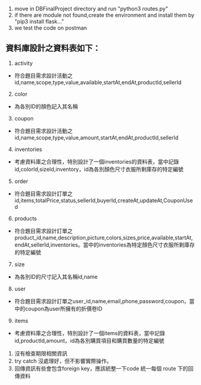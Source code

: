 <!-- 系統執行資訊 -->
1. move in DBFinalProject directory and run "python3 routes.py"
2. if there are module not found,create the environment and install them by "pip3 install flask..."
3. we test the code on postman

<!-- 資料庫設計 -->
## 資料庫設計之資料表如下：

1. activity
* 符合題目需求設計活動之id,name,scope,type,value,available,startAt,endAt,productId,sellerId

2. color
* 為各別ID的顏色記入其名稱

3. coupon
* 符合題目需求設計活動之id,name,scope,type,value,amount,startAt,endAt,productId,sellerId

4. inventories
* 考慮資料庫之合理性，特別設計了一個inventories的資料表，當中記錄id,colorId,sizeId,inventory，id為各別顏色尺寸衣服所剩庫存的特定編號

5. order
* 符合題目需求設計訂單之id,items,totalPrice,status,sellerId,buyerId,createAt,updateAt,CouponUsed

6. products
* 符合題目需求設計訂單之product_id,name,description,picture,colors,sizes,price,available,startAt,endAt,sellerId,inventories。當中的inventories為特定顏色尺寸衣服所剩庫存的特定編號

7. size
* 為各別ID的尺寸記入其名稱id,name

8. user
* 符合題目需求設計訂單之user_id,name,email,phone,password,coupon，當中的coupon為user所擁有的折價卷ID

9. items
*  考慮資料庫之合理性，特別設計了一個items的資料表，當中記錄id,productId,amount，id為各別購買項目和購買數量的特定編號


<!-- 待優化項目 -->
1. 沒有檢查期限相關資訊
2. try catch 沒處理好，但不影響實際操作。
3. 回傳資訊有些會包含foreign key，應該統整一下code 統一每個 route 下的回傳資料
